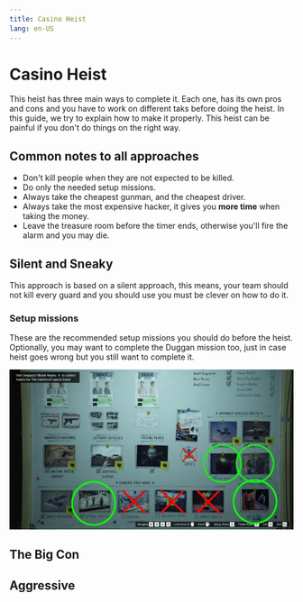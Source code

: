 ```yaml
---
title: Casino Heist
lang: en-US
---
```


# Casino Heist

This heist has three main ways to complete it. Each one, has its own pros and cons and you have to work on different taks before doing the
heist. In this guide, we try to explain how to make it properly. This heist can be painful if you don't do things on the right way.

## Common notes to all approaches

- Don't kill people when they are not expected to be killed.
- Do only the needed setup missions.
- Always take the cheapest gunman, and the cheapest driver.
- Always take the most expensive hacker, it gives you **more time** when taking the money.
- Leave the treasure room before the timer ends, otherwise you'll fire the alarm and you may die.

## Silent and Sneaky

This approach is based on a silent approach, this means, your team should not kill every guard and you should use you must be clever on how to do it.

### Setup missions

These are the recommended setup missions you should do before the heist. Optionally, you may want to complete the Duggan mission too, just in case heist goes wrong but you still want to complete it.

![silent-and-sneaky](/images/silent-and-sneaky.jpg)

## The Big Con

## Aggressive
